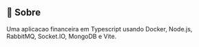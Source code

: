 ## 🧐 Sobre <a name = "about"></a>

Uma aplicacao financeira em Typescript usando Docker, Node.js, RabbitMQ, Socket.IO, MongoDB e Vite.